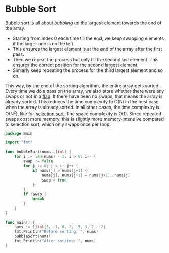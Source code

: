# Bubble Sort 

Bubble sort is all about *bubbling up* the largest element towards the end of the array.

- Starting from index 0 each time till the end, we keep swapping elements if the larger one is on the left.
- This ensures the largest element is at the end of the array after the first pass.
- Then we repeat the process but only till the second last element. This ensures the correct position for the second largest element.
- Simiarly keep repeating the process for the third largest element and so on.

This way, by the end of the sorting algorithm, the entire array gets sorted. Every time we do a pass on the array, we also store whether there were any swaps or not in a [flag](https://en.wikibooks.org/wiki/Programming_Fundamentals/Flag_Concept). If there have been no swaps, that means the array is already sorted. This reduces the time complexity to O(N) in the best case when the array is already sorted. In all other cases, the time complexity is O(N<sup>2</sup>), like for [selection sort](./selection-sort.md). The space complexity is O(1). Since repeated swaps cost more memory, this is slightly more memory-intensive compared to selection sort, which only swaps once per loop.

```go
package main

import "fmt"

func bubbleSort(nums []int) {
	for i := len(nums) - 1; i > 0; i-- {
		swap := false
		for j := 0; j < i; j++ {
			if nums[j] > nums[j+1] {
				nums[j], nums[j+1] = nums[j+1], nums[j]
				swap = true
			}
		}
		if !swap {
			break
		}
	}
}

func main() {
	nums := []int{3, -1, 0, 2, -5, 3, 7, -2}
	fmt.Println("Before sorting: ", nums)
	bubbleSort(nums)
	fmt.Println("After sorting: ", nums)
}
```